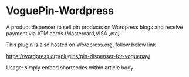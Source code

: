 # VoguePin-Wordpress

A product dispenser to sell pin products on Wordpress blogs and receive payment via ATM cards (Mastercard,VISA ,etc).  

This plugin is also hosted on Wordpress.org, follow below link

https://wordpress.org/plugins/pin-dispenser-for-voguepay/

Usage: simply embed shortcodes within article body
